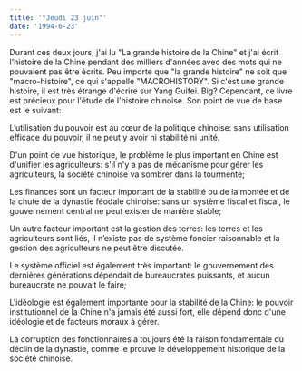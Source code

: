 ```yaml
---
title: '"Jeudi 23 juin"'
date: '1994-6-23'
---
```


Durant ces deux jours, j'ai lu "La grande histoire de la Chine" et j'ai écrit l'histoire de la Chine pendant des milliers d'années avec des mots qui ne pouvaient pas être écrits. Peu importe que "la grande histoire" ne soit que "macro-histoire", ce qui s'appelle "MACROHISTORY". Si c'est une grande histoire, il est très étrange d'écrire sur Yang Guifei. Big? Cependant, ce livre est précieux pour l'étude de l'histoire chinoise. Son point de vue de base est le suivant:

L’utilisation du pouvoir est au cœur de la politique chinoise: sans utilisation efficace du pouvoir, il ne peut y avoir ni stabilité ni unité.

D'un point de vue historique, le problème le plus important en Chine est d'unifier les agriculteurs: s'il n'y a pas de mécanisme pour gérer les agriculteurs, la société chinoise va sombrer dans la tourmente;

Les finances sont un facteur important de la stabilité ou de la montée et de la chute de la dynastie féodale chinoise: sans un système fiscal et fiscal, le gouvernement central ne peut exister de manière stable;

Un autre facteur important est la gestion des terres: les terres et les agriculteurs sont liés, il n’existe pas de système foncier raisonnable et la gestion des agriculteurs ne peut être discutée.

Le système officiel est également très important: le gouvernement des dernières générations dépendait de bureaucrates puissants, et aucun bureaucrate ne pouvait le faire;

L'idéologie est également importante pour la stabilité de la Chine: le pouvoir institutionnel de la Chine n'a jamais été aussi fort, elle dépend donc d'une idéologie et de facteurs moraux à gérer.

La corruption des fonctionnaires a toujours été la raison fondamentale du déclin de la dynastie, comme le prouve le développement historique de la société chinoise.

